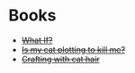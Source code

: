 # Books
- ~~[What If?](http://www.amazon.com/What-If-Scientific-Hypothetical-Questions/dp/0544272994/ "Serious Scientific Answers to Absurd Hypothetical Questions")~~
- ~~[Is my cat plotting to kill me?](http://www.amazon.com/How-Tell-Your-Plotting-Kill/dp/1449410243/)~~
- ~~[Crafting with cat hair](http://www.amazon.com/Crafting-Cat-Hair-Cute-Handicrafts/dp/1594745250/)~~
